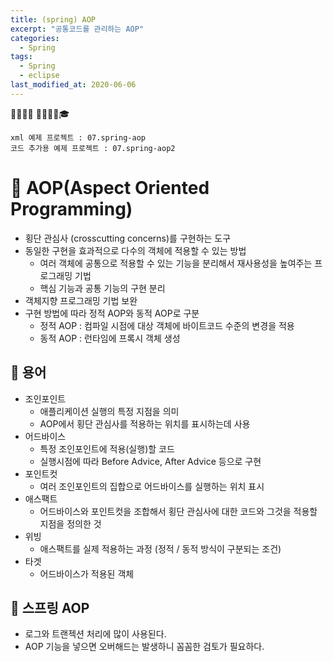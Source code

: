 ```yaml
---
title: (spring) AOP
excerpt: "공통코드를 관리하는 AOP"
categories:
  - Spring 
tags:
  - Spring
  - eclipse
last_modified_at: 2020-06-06
---
```


💼📝🔑⏰ 📙📓📘📒🎓

```
xml 예제 프로젝트 : 07.spring-aop
코드 추가용 예제 프로젝트 : 07.spring-aop2 
```
# 💼 AOP(Aspect Oriented Programming)
- 횡단 관심사 (crosscutting concerns)를 구현하는 도구
- 동일한 구현을 효과적으로 다수의 객체에 적용할 수 있는 방법 
	+ 여러 객체에 공통으로 적용할 수 있는 기능을 분리해서 재사용성을 높여주는 프로그래밍 기법 
	+ 핵심 기능과 공통 기능의 구현 분리
- 객체지향 프로그래밍 기법 보완
- 구현 방법에 따라 정적 AOP와 동적 AOP로 구분 
	+ 정적 AOP : 컴파일 시점에 대상 객체에 바이트코드 수준의 변경을 적용 
	+ 동적 AOP : 런타임에 프록시 객체 생성

## 📝 용어
-  조인포인트 
	+ 애플리케이션 실행의 특정 지점을 의미 
	+ AOP에서 횡단 관심사를 적용하는 위치를 표시하는데 사용 
- 어드바이스 
	+ 특정 조인포인트에 적용(실행)할 코드 
	+ 실행시점에 따라 Before Advice, After Advice 등으로 구현 
- 포인트컷 
	+ 여러 조인포인트의 집합으로 어드바이스를 실행하는 위치 표시 
- 애스팩트 
	+ 어드바이스와 포인트컷을 조합해서 횡단 관심사에 대한 코드와 그것을 적용할 지점을 정의한 것 
- 위빙 
	+ 애스팩트를 실제 적용하는 과정 (정적 / 동적 방식이 구분되는 조건) 
- 타겟 
	+ 어드바이스가 적용된 객체

## 📝 스프링 AOP
- 로그와 트랜젝션 처리에 많이 사용된다.
- AOP 기능을 넣으면 오버해드는 발생하니 꼼꼼한 검토가 필요하다.